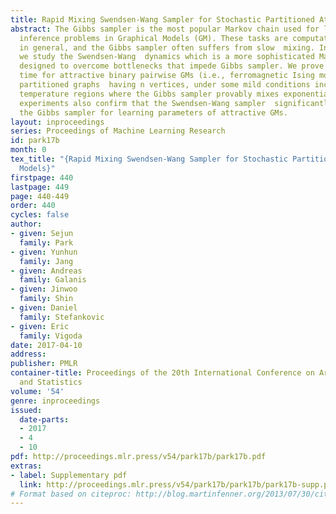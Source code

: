 ```yaml
---
title: Rapid Mixing Swendsen-Wang Sampler for Stochastic Partitioned Attractive Models
abstract: The Gibbs sampler is the most popular Markov chain used for learning and
  inference problems in Graphical Models (GM). These tasks are computationally intractable
  in general, and the Gibbs sampler often suffers from slow  mixing. In this paper,
  we study the Swendsen-Wang  dynamics which is a more sophisticated Markov chain
  designed to overcome bottlenecks that impede Gibbs sampler. We prove O(log n) mixing
  time for attractive binary pairwise GMs (i.e., ferromagnetic Ising models) on stochastic
  partitioned graphs  having n vertices, under some mild conditions including low
  temperature regions where the Gibbs sampler provably mixes exponentially slow. Our
  experiments also confirm that the Swendsen-Wang sampler  significantly outperforms
  the Gibbs sampler for learning parameters of attractive GMs.
layout: inproceedings
series: Proceedings of Machine Learning Research
id: park17b
month: 0
tex_title: "{Rapid Mixing Swendsen-Wang Sampler for Stochastic Partitioned Attractive
  Models}"
firstpage: 440
lastpage: 449
page: 440-449
order: 440
cycles: false
author:
- given: Sejun
  family: Park
- given: Yunhun
  family: Jang
- given: Andreas
  family: Galanis
- given: Jinwoo
  family: Shin
- given: Daniel
  family: Stefankovic
- given: Eric
  family: Vigoda
date: 2017-04-10
address: 
publisher: PMLR
container-title: Proceedings of the 20th International Conference on Artificial Intelligence
  and Statistics
volume: '54'
genre: inproceedings
issued:
  date-parts:
  - 2017
  - 4
  - 10
pdf: http://proceedings.mlr.press/v54/park17b/park17b.pdf
extras:
- label: Supplementary pdf
  link: http://proceedings.mlr.press/v54/park17b/park17b/park17b-supp.pdf
# Format based on citeproc: http://blog.martinfenner.org/2013/07/30/citeproc-yaml-for-bibliographies/
---
```

